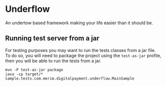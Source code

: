 # Underflow

An undertow based framework making your life easier than it should be.

## Running test server from a jar

For testing purposes you may want to run the tests classes from a jar file.
To do so, you will need to package the project using the `test-as-jar` profile,
then you will be able to run the tests from a jar.

```shell
mvn -P test-as-jar package
java -cp target/* sample.tests.com.merim.digitalpayment.underflow.MainSample
```
